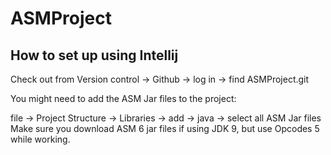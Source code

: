# ASMProject

## How to set up using Intellij

Check out from Version control -> Github -> log in -> find ASMProject.git

You might need to add the ASM Jar files to the project:

file -> Project Structure -> Libraries -> add -> java -> select all ASM Jar files
Make sure you download ASM 6 jar files if using JDK 9, but use Opcodes 5 while working.
